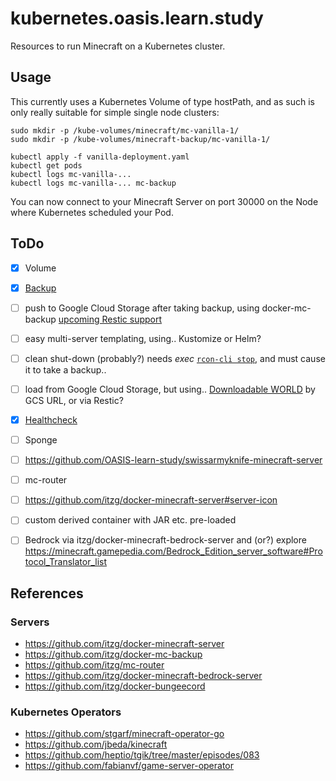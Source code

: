 
# kubernetes.oasis.learn.study

Resources to run Minecraft on a Kubernetes cluster.


## Usage

This currently uses a Kubernetes Volume of type hostPath, and as such is only really suitable for simple single node clusters:

    sudo mkdir -p /kube-volumes/minecraft/mc-vanilla-1/
    sudo mkdir -p /kube-volumes/minecraft-backup/mc-vanilla-1/

    kubectl apply -f vanilla-deployment.yaml
    kubectl get pods
    kubectl logs mc-vanilla-...
    kubectl logs mc-vanilla-... mc-backup

You can now connect to your Minecraft Server on port 30000 on the Node where Kubernetes scheduled your Pod.


## ToDo

- [X] Volume
- [X] [Backup](https://github.com/itzg/docker-mc-backup)
- [ ] push to Google Cloud Storage after taking backup, using docker-mc-backup [upcoming Restic support](https://github.com/itzg/docker-mc-backup/pull/3)
- [ ] easy multi-server templating, using.. Kustomize or Helm?
- [ ] clean shut-down (probably?) needs *exec* [`rcon-cli stop`](https://github.com/itzg/docker-minecraft-server#interacting-with-the-server), and must cause it to take a backup..
- [ ] load from Google Cloud Storage, but using.. [Downloadable WORLD](https://github.com/itzg/docker-minecraft-server#downloadable-world) by GCS URL, or via Restic?
- [X] [Healthcheck](https://github.com/itzg/docker-minecraft-server#healthcheck)
- [ ] Sponge
- [ ] https://github.com/OASIS-learn-study/swissarmyknife-minecraft-server
- [ ] mc-router
- [ ] https://github.com/itzg/docker-minecraft-server#server-icon
- [ ] custom derived container with JAR etc. pre-loaded
- [ ] Bedrock via itzg/docker-minecraft-bedrock-server and (or?) explore https://minecraft.gamepedia.com/Bedrock_Edition_server_software#Protocol_Translator_list


## References

### Servers

* https://github.com/itzg/docker-minecraft-server
* https://github.com/itzg/docker-mc-backup
* https://github.com/itzg/mc-router
* https://github.com/itzg/docker-minecraft-bedrock-server
* https://github.com/itzg/docker-bungeecord

### Kubernetes Operators

* https://github.com/stgarf/minecraft-operator-go
* https://github.com/jbeda/kinecraft
* https://github.com/heptio/tgik/tree/master/episodes/083
* https://github.com/fabianvf/game-server-operator
